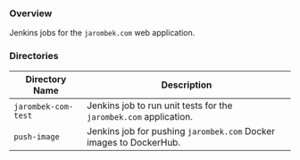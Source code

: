 ### Overview

Jenkins jobs for the `jarombek.com` web application.

### Directories

| Directory Name                | Description                                                                |
|-------------------------------|----------------------------------------------------------------------------|
| `jarombek-com-test`           | Jenkins job to run unit tests for the `jarombek.com` application.          |
| `push-image`                  | Jenkins job for pushing `jarombek.com` Docker images to DockerHub.         |